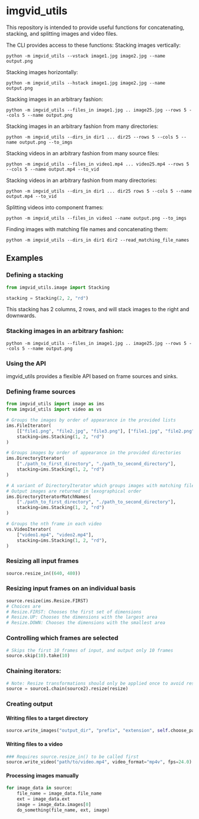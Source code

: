 # imgvid_utils

This repository is intended to provide useful functions for concatenating, stacking, and splitting images and video files.

The CLI provides access to these functions:
Stacking images vertically:
```
python -m imgvid_utils --vstack image1.jpg image2.jpg --name output.png
```

Stacking images horizontally:
```
python -m imgvid_utils --hstack image1.jpg image2.jpg --name output.png
```

Stacking images in an arbitrary fashion:
```
python -m imgvid_utils --files_in image1.jpg .. image25.jpg --rows 5 --cols 5 --name output.png
```

Stacking images in an arbitrary fashion from many directories:
```
python -m imgvid_utils --dirs_in dir1 ... dir25 --rows 5 --cols 5 --name output.png --to_imgs
```

Stacking videos in an arbitrary fashion from many source files:
```
python -m imgvid_utils --files_in video1.mp4 ... video25.mp4 --rows 5 --cols 5 --name output.mp4 --to_vid
```

Stacking videos in an arbitrary fashion from many directories:
```
python -m imgvid_utils --dirs_in dir1 ... dir25 rows 5 --cols 5 --name output.mp4 --to_vid
```

Splitting videos into component frames:
```
python -m imgvid_utils --files_in video1 --name output.png --to_imgs
```

Finding images with matching file names and concatenating them:
```
python -m imgvid_utils --dirs_in dir1 dir2 --read_matching_file_names
```

## Examples

### Defining a stacking
```python
from imgvid_utils.image import Stacking

stacking = Stacking(2, 2, "rd")
```

This stacking has 2 columns, 2 rows, and will stack images to the right and downwards.

### Stacking images in an arbitrary fashion:
```
python -m imgvid_utils --files_in image1.jpg .. image25.jpg --rows 5 --cols 5 --name output.png
```

### Using the API

imgvid_utils provides a flexible API based on frame sources and sinks.

### Defining frame sources

```python
from imgvid_utils import image as ims
from imgvid_utils import video as vs

# Groups the images by order of appearance in the provided lists
ims.FileIterator(
    [["file1.png", "file2.jpg", "file3.png"], ["file1.jpg", "file2.png", ...], ...],
    stacking=ims.Stacking(1, 2, "rd")
)

# Groups images by order of appearance in the provided directories
ims.DirectoryIterator(
    ["./path_to_first_directory", "./path_to_second_directory"],
    stacking=ims.Stacking(1, 2, "rd")
)

# A variant of DirectoryIterator which groups images with matching file names
# Output images are returned in lexographical order
ims.DirectoryIteratorMatchNames(
    ["./path_to_first_directory", "./path_to_second_directory"],
    stacking=ims.Stacking(1, 2, "rd")
)

# Groups the nth frame in each video
vs.VideoIterator(
    ["video1.mp4", "video2.mp4"],
    stacking=ims.Stacking(1, 2, "rd"),
)
```

### Resizing all input frames
```python
source.resize_in((640, 480))
```

### Resizing input frames on an individual basis
```python
source.resize(ims.Resize.FIRST)
# Choices are
# Resize.FIRST: Chooses the first set of dimensions
# Resize.UP: Chooses the dimensions with the largest area
# Resize.DOWN: Chooses the dimensions with the smallest area
```

### Controlling which frames are selected
```python
# Skips the first 10 frames of input, and output only 10 frames
source.skip(10).take(10)
```

### Chaining iterators:
```python
# Note: Resize transformations should only be applied once to avoid resizing artifacts
source = source1.chain(source2).resize(resize)
```

### Creating output
#### Writing files to a target directory
```python
source.write_images("output_dir", "prefix", "extension", self.choose_padding())
```

#### Writing files to a video
```python
### Requires source.resize_in() to be called first
source.write_video("path/to/video.mp4", video_format="mp4v", fps=24.0)
```

#### Processing images manually
```python
for image_data in source:
    file_name = image_data.file_name
    ext = image_data.ext
    image = image_data.images[0]
    do_something(file_name, ext, image)
```
